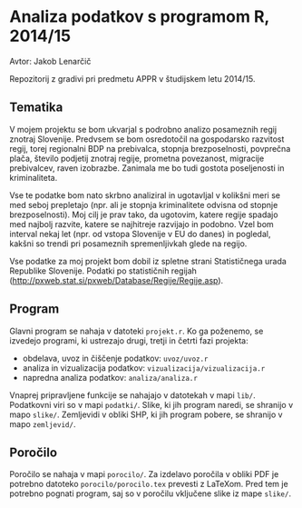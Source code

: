 # Analiza podatkov s programom R, 2014/15

Avtor: Jakob Lenarčič

Repozitorij z gradivi pri predmetu APPR v študijskem letu 2014/15.

## Tematika

V mojem projektu se bom ukvarjal s podrobno analizo posameznih regij znotraj Slovenije. Predvsem se bom osredotočil na gospodarsko razvitost regij, torej regionalni BDP na prebivalca, stopnja brezposelnosti, povprečna plača, število podjetij znotraj regije, prometna povezanost, migracije prebivalcev, raven izobrazbe. Zanimala me bo tudi gostota poseljenosti in kriminaliteta.

Vse te podatke bom nato skrbno analiziral in ugotavljal v kolikšni meri se med seboj prepletajo (npr. ali je stopnja kriminalitete odvisna od stopnje brezposelnosti). Moj cilj je prav tako, da ugotovim, katere regije spadajo med najbolj razvite, katere se najhitreje razvijajo in podobno. Vzel bom interval nekaj let (npr. od vstopa Slovenije v EU do danes) in pogledal, kakšni so trendi pri posameznih spremenljivkah glede na regijo. 

Vse podatke za moj projekt bom dobil iz spletne strani Statističnega urada Republike Slovenije.
Podatki po statističnih regijah (http://pxweb.stat.si/pxweb/Database/Regije/Regije.asp).







## Program

Glavni program se nahaja v datoteki `projekt.r`. Ko ga poženemo, se izvedejo
programi, ki ustrezajo drugi, tretji in četrti fazi projekta:

* obdelava, uvoz in čiščenje podatkov: `uvoz/uvoz.r`
* analiza in vizualizacija podatkov: `vizualizacija/vizualizacija.r`
* napredna analiza podatkov: `analiza/analiza.r`

Vnaprej pripravljene funkcije se nahajajo v datotekah v mapi `lib/`. Podatkovni
viri so v mapi `podatki/`. Slike, ki jih program naredi, se shranijo v mapo
`slike/`. Zemljevidi v obliki SHP, ki jih program pobere, se shranijo v mapo
`zemljevid/`.

## Poročilo

Poročilo se nahaja v mapi `porocilo/`. Za izdelavo poročila v obliki PDF je
potrebno datoteko `porocilo/porocilo.tex` prevesti z LaTeXom. Pred tem je
potrebno pognati program, saj so v poročilu vključene slike iz mape `slike/`.
